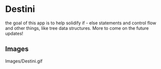 
# Destini 

the goal of this app is to help solidify if - else statements and control flow and other things, like tree data structures. More to come on the future updates!

## Images 

Images/Destini.gif
